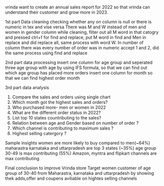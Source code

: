 vrinda want to create an annual sales report for 2022 so that vrinda can understand their customer and grow more in 2023.



1st part Data cleaning
checking whether any on column is null or there is numeric in tex and vise versa
There was M and W instead of men and women in gender column while cleaning, filter out all M word in that catogry and pressed ctrl+f for find and replace, put M word in find and Men in replace and did replace all, same process with word W. 
In number of column there was every number of order was in numeric accept 1 and 2, did the same process using find and replace


2nd part data processing
insert one column for age group and seperated three age group with age by using IFS formula, so that we can find out which age group has placed more orders
insert one column for month so that we can find highest order month

3rd part data analysis
1. Compare the sales and orders using single chart
2. Which month got the highest sales and orders? 
3. Who purchased more- men or women in 2022
4. What are the different order status in 2022?
5. List top 10 states countributing to the sales?
6. Relation between age and Gender  based on number of order ?
7. Which channel is contributing to maximum sales ?
8. Highest selling catergory ?


Sample insights
women are more likely to buy compared to men(~64%)
maharastra karnataka and uttarpradesh are top 3 states (~35%)
age group 30-49  is max contributing (55%)
Amazon, myntra and flipkart channels are max contributing

Final conclusion to improve Vrinda store
Target women customer of age group of 30-40 from Maharastra, karnataka and uttarpradesh by showing thek adds,offer and coupens aviliable on hightes selling channels




